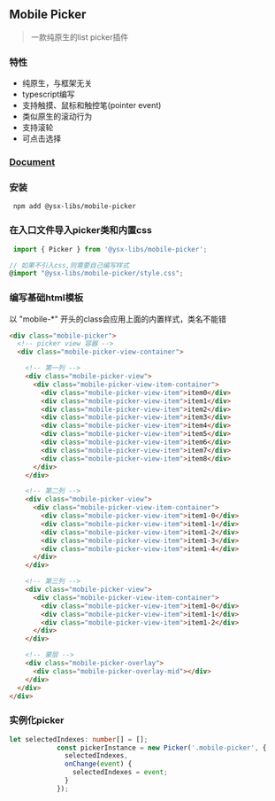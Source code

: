 ## Mobile Picker

> 一款纯原生的list picker插件

### 特性
- 纯原生，与框架无关
- typescript编写
- 支持触摸、鼠标和触控笔(pointer event)
- 类似原生的滚动行为
- 支持滚轮
- 可点击选择

### [Document](https://lychub.github.io/ysx-library/docs/playground/mobile-picker/entry/)

### 安装
```
 npm add @ysx-libs/mobile-picker
```

### 在入口文件导入picker类和内置css
```typescript
 import { Picker } from '@ysx-libs/mobile-picker';

// 如果不引入css,则需要自己编写样式
@import "@ysx-libs/mobile-picker/style.css";

```

### 编写基础html模板

以 "mobile-*" 开头的class会应用上面的内置样式，类名不能错

```html
<div class="mobile-picker">
  <!-- picker view 容器 -->
  <div class="mobile-picker-view-container">

    <!-- 第一列 -->
    <div class="mobile-picker-view">
      <div class="mobile-picker-view-item-container">
        <div class="mobile-picker-view-item">item0</div>
        <div class="mobile-picker-view-item">item1</div>
        <div class="mobile-picker-view-item">item2</div>
        <div class="mobile-picker-view-item">item3</div>
        <div class="mobile-picker-view-item">item4</div>
        <div class="mobile-picker-view-item">item5</div>
        <div class="mobile-picker-view-item">item6</div>
        <div class="mobile-picker-view-item">item7</div>
        <div class="mobile-picker-view-item">item8</div>
      </div>
    </div>

    <!-- 第二列 -->
    <div class="mobile-picker-view">
      <div class="mobile-picker-view-item-container">
        <div class="mobile-picker-view-item">item1-0</div>
        <div class="mobile-picker-view-item">item1-1</div>
        <div class="mobile-picker-view-item">item1-2</div>
        <div class="mobile-picker-view-item">item1-3</div>
        <div class="mobile-picker-view-item">item1-4</div>
      </div>
    </div>

    <!-- 第三列 -->
    <div class="mobile-picker-view">
      <div class="mobile-picker-view-item-container">
        <div class="mobile-picker-view-item">item1-0</div>
        <div class="mobile-picker-view-item">item1-1</div>
        <div class="mobile-picker-view-item">item1-2</div>
      </div>
    </div>

    <!-- 蒙层 -->
    <div class="mobile-picker-overlay">
      <div class="mobile-picker-overlay-mid"></div>
    </div>
  </div>
</div>

```


### 实例化picker
```typescript
let selectedIndexes: number[] = [];
            const pickerInstance = new Picker('.mobile-picker', {
              selectedIndexes,
              onChange(event) {
                selectedIndexes = event;
              }
            });

```


